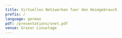 ```yaml
---
title: Virtuelles Netzwerken fuer den Heimgebrauch
prefix: /
language: german
pdf: /presentations/vnet.pdf
venue: Grazer Linuxtage
---
```

